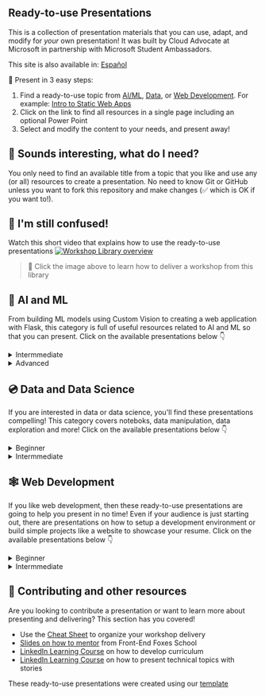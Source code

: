 ## Ready-to-use Presentations

This is a collection of presentation materials that you can use, adapt, and modify for *your* own presentation! It was built by Cloud Advocate at Microsoft in partnership with Microsoft Student Ambassadors.

This site is also available in: [Español](./es/index.md) 

🚀 Present in 3 easy steps:

1. Find a ready-to-use topic from [AI/ML](#-ai-and-ml), [Data](#-data-and-data-science), or [Web Development](#-web-development). For example: [Intro to Static Web Apps](./short/intro-static-web-apps/README.md)
1. Click on the link to find all resources in a single page including an optional Power Point
1. Select and modify the content to your needs, and present away!

## 🧐 Sounds interesting, what do I need?
You only need to find an available title from a topic that you like and use any (or all) resources to create a presentation. No need to know Git or GitHub unless you want to fork this repository and make changes (✅ which is OK if you want to!).


## 🤔 I'm still confused!
Watch this short video that explains how to use the ready-to-use presentations
[![Workshop Library overview ](/images/how-to.gif)](https://youtu.be/tylrSBnjHGo "Workshop Library overview - Click to Watch!")
> 🎥 Click the image above to learn how to deliver a workshop from this library

## 🧠 AI and ML
From building ML models using Custom Vision to creating a web application with Flask, this category is full of useful resources related to AI and ML so that you can present. Click on the available presentations below 👇

  <details>
    <summary>Intermmediate</summary>


   - [Build a Machine Learning Model using Custom Vision](./full/ml-model-custom-vision/README.md)
   - [Build an AI web app by using Python and Flask](./full/flask-text-translator/README.md)
   - [Create a Regression Model with Azure Machine Learning designer](./full/regression-aml-designer/README.md)
   - [Integrating Custom Vision with Power Apps for Diabetic Retinopathy Detection](./full/power-app-custom-vision/README.md)

  </details>

  <details>
    <summary>Advanced</summary>


   - [Use TensorFlow and Keras for Natural Language Processing](./full/intro-nlp-tensorflow/README.md)
   - [Deep Learning for Computer Vision](./full/deep-learning-computer-vision/README.md)

  </details>


## 💿 Data and Data Science
If you are interested in data or data science, you'll find these presentations compelling! This category covers noteboks, data manipulation, data exploration and more! Click on the available presentations below 👇

<details>
    <summary>Beginner</summary>


 - [Intro to Jupyter Notebooks](./short/intro-jupyter-notebooks-python/README.md)
 - [Explore and Analyze Data with R](./full/explore-analyze-data-with-R/README.md)


</details>

<details>
  <summary>Intermmediate</summary>


 - [Clean and Prepare Data using Python](./full/clean-prepare-data-python/README.md)
 - [Read and Write Data using Azure DataBricks](./full/intro-databricks/README.md)
 - [COVID Paper Exploration Workshop](./full/covid-paper-text-analytics/README.md)
 - [Introduction to Regression Models with R and Tidymodels](./full/intro-regression-R-tidymodels/README.md)
 - [Introduction to Classification Models with R and Tidymodels](./full/intro-classification-R-tidymodels/README.md)
 - [Introduction to Clustering Models with R and Tidymodels](./full/intro-clustering-R-tidymodels/README.md)

</details>



## 🕸 Web Development
If you like web development, then these ready-to-use presentations are going to help you present in no time! Even if your audience is just starting out, there are presentations on how to setup a development environment or build simple projects like a website to showcase your resume. Click on the available presentations below 👇

  <details>
    <summary>Beginner</summary>


   - [Intro to GitHub using GitHub.dev](./short/intro-github-dev/README.md)
   - [Explore the art world by using RESTful APIs](./short/explore-art-rest-api/README.md)
   - [Intro to Static Web Apps](./short/intro-static-web-apps/README.md)
   - [Build a Website to Showcase your Resume](./full/build-resume-website/README.md)
   - [Build an App without Using any Code with Microsoft Power Platform](./full/power-platform-canvas-app/README.md)
   - [Getting Started with Development Containers in VS Code](./full/using-dev-containers-vscode/README.md)

  </details>

  <details>
    <summary>Intermmediate</summary>


   - [Build a Minimal API with .NET 6](./full/intro-minapi/README.md)
   - [Get Started with React](./full/intro-react/README.md)
   - [Create Serverless Logic with Azure Functions](./full/azure-functions/README.md)
   - [Get Started with Django](./full/django-get-started/README.md)
   - [Build a Mood Journal Progressive Web App](./full/mood-journal-progressive-web-app/README.md)

  </details>


## 🤩 Contributing and other resources

Are you looking to contribute a presentation or want to learn more about presenting and delivering? This section has you covered!

- Use the [Cheat Sheet](./cheat-sheet.md) to organize your workshop delivery
- [Slides on how to mentor](https://github.com/FrontEndFoxes/art/blob/main/frontend-foxes-mentor-training.pdf) from Front-End Foxes School
- [LinkedIn Learning Course](https://www.linkedin.com/learning/teaching-techniques-developing-curriculum/welcome?autoAdvance=true&autoSkip=false&autoplay=true&resume=true&u=3322) on how to develop curriculum
- [LinkedIn Learning Course](https://www.linkedin.com/learning/presenting-technical-information-with-stories/storytelling-for-technical-presentations?autoAdvance=true&autoSkip=false&autoplay=true&resume=true&u=3322) on how to present technical topics with stories

These ready-to-use presentations were created using our [template](https://github.com/microsoft/workshop-template)
